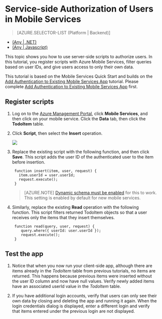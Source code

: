 <properties
	pageTitle="Service-side Authorization of Users in Mobile Services with JavaScript Backend | Mobile Dev Center"
	description="Learn how to authorize users in JavaScript backend of Azure Mobile Services"
	services="mobile-services"
	authors="krisragh"
	manager="dwrede"
	editor=""/>

<tags
	ms.service="mobile-services"
	ms.workload="mobile"
	ms.tgt_pltfrm=""
	ms.topic="article"
	ms.date="2/18/2015"
	ms.author="krisragh"/>

# Service-side Authorization of Users in Mobile Services

> [AZURE.SELECTOR-LIST (Platform | Backend)]
- [(Any | .NET)](/en-us/documentation/articles/mobile-services-dotnet-backend-service-side-authorization/)
- [(Any | Javascript)](/en-us/documentation/articles/mobile-services-javascript-backend-service-side-authorization/)

This topic shows you how to use server-side scripts to authorize users. In this tutorial, you register scripts with Azure Mobile Services, filter queries based on user IDs, and give users access to only their own data.

This tutorial is based on the Mobile Services Quick Start and builds on the [Add Authentication to Existing Mobile Services App] tutorial. Please complete [Add Authentication to Existing Mobile Services App] first.

## <a name="register-scripts"></a>Register scripts

1. Log on to the [Azure Management Portal], click **Mobile Services**, and then click on your mobile service. Click the **Data** tab, then click the **TodoItem** table.

2. Click **Script**, then select the **Insert** operation.

   	![][2]

3. Replace the existing script with the following function, and then click **Save**. This script adds the user ID of the authenticated user to the item before insertion.

        function insert(item, user, request) {
          item.userId = user.userId;
          request.execute();
        }


    > [AZURE.NOTE] [Dynamic schema must be enabled](https://msdn.microsoft.com/library/azure/jj193175.aspx) for this to work. This setting is enabled by default for new mobile services.

5. Similarly, replace the existing **Read** operation with the following function. This script filters returned TodoItem objects so that a user receives only the items that they insert themselves.

        function read(query, user, request) {
           query.where({ userId: user.userId });
           request.execute();
        }




## <a name="test-app"></a>Test the app

1. Notice that when you now run your client-side app, although there are items already in the _TodoItem_ table from previous tutorials, no items are returned. This happens because previous items were inserted without the user ID column and now have null values. Verify newly added items have an associated userId value in the _TodoItem_ table.

2. If you have additional login accounts, verify that users can only see their own data by closing and deleting the app and running it again. When the login credentials dialog is displayed, enter a different login and verify that items entered under the previous login are not displayed.

<!-- Anchors. -->
[Register server scripts]: #register-scripts
[Next Steps]:#next-steps

<!-- Images. -->
[0]: ./media/mobile-services-ios-authorize-users-in-scripts/mobile-services-selection.png
[1]: ./media/mobile-services-ios-authorize-users-in-scripts/mobile-portal-data-tables.png
[2]: ./media/mobile-services-ios-authorize-users-in-scripts/mobile-insert-script-users.png
[3]: ./media/mobile-services-ios-authorize-users-in-scripts/mobile-quickstart-startup-ios.png

<!-- URLs. -->

[Windows Push Notifications & Live Connect]: http://go.microsoft.com/fwlink/p/?LinkID=257677
[Mobile Services server script reference]: http://go.microsoft.com/fwlink/p/?LinkId=262293
[My Apps dashboard]: http://go.microsoft.com/fwlink/p/?LinkId=262039
[Get started with Mobile Services]: /en-us/develop/mobile/tutorials/get-started/#create-new-service
[Add Mobile Services to Existing App]: /en-us/develop/mobile/tutorials/get-started-with-data-ios
[Add Authentication to Existing Mobile Services App]: /en-us/develop/mobile/tutorials/get-started-with-users-ios
[Add Push Notifications to Existing App]: /en-us/develop/mobile/tutorials/get-started-with-push-ios

[Azure Management Portal]: https://manage.windowsazure.com/
